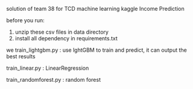 solution of team 38 for TCD machine learning kaggle Income Prediction 

before you run:
1. unzip these csv files in data directory
2. install all dependency in requirements.txt

we
train_lightgbm.py : use lghtGBM to train and predict, it can output the best results

train_linear.py : LinearRegression 

train_randomforest.py : random forest